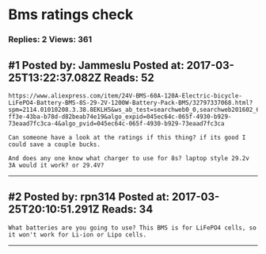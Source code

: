 # Bms ratings check

### Replies: 2 Views: 361

## \#1 Posted by: Jammeslu Posted at: 2017-03-25T13:22:37.082Z Reads: 52

```
https://www.aliexpress.com/item/24V-BMS-60A-120A-Electric-bicycle-LiFePO4-Battery-BMS-8S-29-2V-1200W-Battery-Pack-BMS/32797337068.html?spm=2114.01010208.3.38.8EKLH5&ws_ab_test=searchweb0_0,searchweb201602_6_10065_10068_433_434_10136_10137_10138_10060_10062_10141_10056_10055_10054_122_10059_201_10531_10099_10530_10103_10102_10096_10052_10144_10053_10050_10107_10142_10051_10106_10143_10526_10529_10084_10083_10080_10082_10081_10110_10111_10112_10113_10114_10078_10079_10073_10070_10122_10123_10124,searchweb201603_13,afswitch_1,ppcSwitch_5,single_sort_0_default&btsid=5c6f538c-ff3e-43ba-b78d-d82beab74e19&algo_expid=045ec64c-065f-4930-b929-73eaad7fc3ca-4&algo_pvid=045ec64c-065f-4930-b929-73eaad7fc3ca

Can someone have a look at the ratings if this thing? if its good I could save a couple bucks.

And does any one know what charger to use for 8s? laptop style 29.2v 3A would it work? or 29.4V?
```

---
## \#2 Posted by: rpn314 Posted at: 2017-03-25T20:10:51.291Z Reads: 34

```
What batteries are you going to use? This BMS is for LiFePO4 cells, so it won't work for Li-ion or Lipo cells.
```

---

